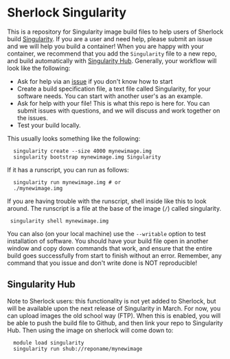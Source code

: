 # Sherlock Singularity

This is a repository for Singularity image build files to help users of Sherlock build [Singularity](http://singularity.lbl.gov). If you are a user and need help, please submit an issue and we will help you build a container! When you are happy with your container, we recommend that you add the `Singularity` file to a new repo, and build automatically with [Singularity Hub](https://singularity-hub.org). Generally, your workflow will look like the following:

 - Ask for help via an [issue](https://www.github.com/researchapps/sherlock/issues) if you don't know how to start
 - Create a build specification file, a text file called Singularity, for your software needs. You can start with another user's as an example.
 - Ask for help with your file! This is what this repo is here for. You can submit issues with questions, and we will discuss and work together on the issues.
 - Test your build locally. 

This usually looks something like the following:


      singularity create --size 4000 mynewimage.img
      singularity bootstrap mynewimage.img Singularity
      

If it has a runscript, you can run as follows:

      singularity run mynewimage.img # or
      ./mynewimage.img


If you are having trouble with the runscript, shell inside like this to look around. The runscript is a file at the base of the image (`/`) called singularity.

     singularity shell mynewimage.img

You can also (on your local machine) use the `--writable` option to test installation of software. You should have your build file open in another window and copy down commands that work, and ensure that the entire build goes successfully from start to finish without an error. Remember, any command that you issue and don't write done is NOT reproducible!

## Singularity Hub

Note to Sherlock users: this functionality is not yet added to Sherlock, but will be available upon the next release of Singularity in March. For now, you can upload images the old school way (FTP). When this is enabled, you will be able to push the build file to Github, and then link your repo to Singularity Hub. Then using the image on sherlock will come down to:

      module load singularity
      singularity run shub://reponame/mynewimage
